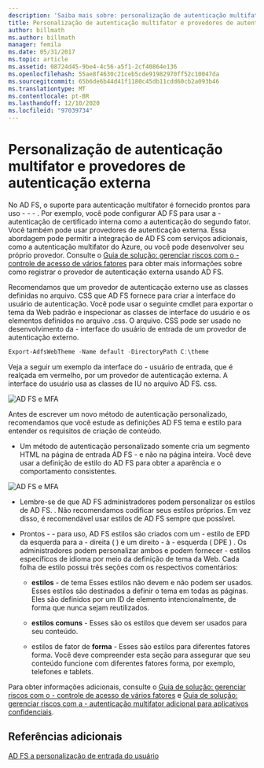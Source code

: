 ```yaml
---
description: 'Saiba mais sobre: personalização de autenticação multifator e provedores de autenticação externa'
title: Personalização de autenticação multifator e provedores de autenticação externa
author: billmath
ms.author: billmath
manager: femila
ms.date: 05/31/2017
ms.topic: article
ms.assetid: 08724d45-9be4-4c56-a5f1-2cf40864e136
ms.openlocfilehash: 55ae8f4630c21ceb5cde91982970ff52c10047da
ms.sourcegitcommit: 65b6de6b44d41f1180c45db11cdd60cb2a093b46
ms.translationtype: MT
ms.contentlocale: pt-BR
ms.lasthandoff: 12/10/2020
ms.locfileid: "97039734"
---
```

# <a name="multi-factor-authentication-and-external-authentication-providers-customization"></a>Personalização de autenticação multifator e provedores de autenticação externa

No AD FS, o suporte para autenticação multifator é fornecido prontos para uso \- \- \- . Por exemplo, você pode configurar AD FS para usar a \- autenticação de certificado interna como a autenticação do segundo fator. Você também pode usar provedores de autenticação externa. Essa abordagem pode permitir a integração de AD FS com serviços adicionais, como a autenticação multifator do Azure, ou você pode desenvolver seu próprio provedor. Consulte o [Guia de solução: gerenciar riscos com o \- controle de acesso de vários fatores](./manage-risk-with-conditional-access-control.md) para obter mais informações sobre como registrar o provedor de autenticação externa usando AD FS.

Recomendamos que um provedor de autenticação externo use as classes definidas no arquivo. CSS que AD FS fornece para criar a interface do usuário de autenticação. Você pode usar o seguinte cmdlet para exportar o tema da Web padrão e inspecionar as classes de interface do usuário e os elementos definidos no arquivo .css. O arquivo. CSS pode ser usado no desenvolvimento da \- interface do usuário de entrada de um provedor de autenticação externo.

```powershell
Export-AdfsWebTheme -Name default -DirectoryPath C:\theme
```

Veja a seguir um exemplo da interface do \- usuário de entrada, que é realçada em vermelho, por um provedor de autenticação externa. A interface do usuário usa as classes de IU no arquivo AD FS. css.

![AD FS e MFA](media/AD-FS-user-sign-in-customization/ADFS_Blue_Custom8.png)

Antes de escrever um novo método de autenticação personalizado, recomendamos que você estude as definições AD FS tema e estilo para entender os requisitos de criação de conteúdo.

-   Um método de autenticação personalizado somente cria um segmento HTML na página de entrada AD FS \- e não na página inteira. Você deve usar a definição de estilo do AD FS para obter a aparência e o comportamento consistentes.

![AD FS e MFA](media/AD-FS-user-sign-in-customization/ADFS_Blue_Custom9.png)

-   Lembre-se de que AD FS administradores podem personalizar os estilos de AD FS. . Não recomendamos codificar seus estilos próprios. Em vez disso, é recomendável usar estilos de AD FS sempre que possível.

-   Prontos \- \- para uso, AD FS estilos são criados com um \- estilo de EPD da esquerda para a \- direita \( \) e um direito \- à \- esquerda \( DPE \) . Os administradores podem personalizar ambos e podem fornecer \- estilos específicos de idioma por meio da definição de tema da Web. Cada folha de estilo possui três seções com os respectivos comentários:

    -   **estilos** \- de tema Esses estilos não devem e não podem ser usados. Esses estilos são destinados a definir o tema em todas as páginas. Eles são definidos por um ID de elemento intencionalmente, de forma que nunca sejam reutilizados.

    -   **estilos comuns** \- Esses são os estilos que devem ser usados para seu conteúdo.

    -   estilos de fator de **forma** \- Esses são estilos para diferentes fatores forma. Você deve compreender esta seção para assegurar que seu conteúdo funcione com diferentes fatores forma, por exemplo, telefones e tablets.

Para obter informações adicionais, consulte o [Guia de solução: gerenciar riscos com o \- controle de acesso de vários fatores](./manage-risk-with-conditional-access-control.md) e [Guia de solução: gerenciar riscos com a \- autenticação multifator adicional para aplicativos confidenciais](https://tnstage.redmond.corp.microsoft.com/library/dn280949.aspx).

## <a name="additional-references"></a>Referências adicionais
[AD FS a personalização de entrada do usuário](AD-FS-user-sign-in-customization.md)
